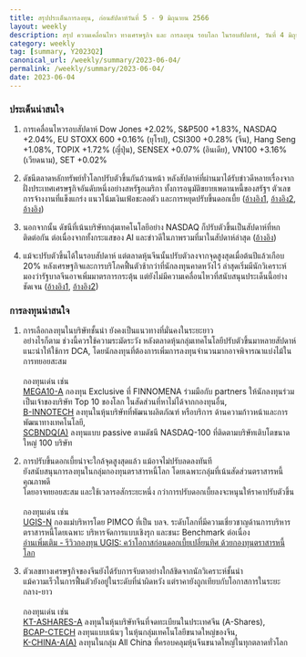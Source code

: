 ```yaml
---
title: สรุปประเด็นการลงทุน, ก่อนสัปดาห์วันที่ 5 - 9 มิถุนายน 2566
layout: weekly
description: สรุป ความเคลื่อนไหว ทางเศรษฐกิจ และ การลงทุน รอบโลก ในรอบสัปดาห์, วันที่ 4 มิถุนายน 2566
category: weekly
tag: [summary, Y2023Q2]
canonical_url: /weekly/summary/2023-06-04/
permalink: /weekly/summary/2023-06-04/
date: 2023-06-04
---
```


### ประเด็นน่าสนใจ

1. การเคลื่อนไหวรอบสัปดาห์ Dow Jones +2.02%, S&P500 +1.83%, NASDAQ +2.04%, EU STOXX 600 +0.16% (ยุโรป), CSI300 +0.28% (จีน), Hang Seng +1.08%, TOPIX +1.72% (ญี่ปุ่น), SENSEX +0.07% (อินเดีย), VN100 +3.16% (เวียดนาม), SET +0.02%

2. ดัชนีตลาดหลักทรัพย์ทั่วโลกปรับตัวขึ้นกันถ้วนหน้า หลังสัปดาห์ที่ผ่านมาได้รับข่าวดีหลายเรื่องจากฝั่งประเทศเศรษฐกิจอันดับหนึ่งอย่างสหรัฐอเมริกา ทั้งการอนุมัติขยายเพดานหนี้ของสรัฐฯ ตัวเลขการจ้างงานที่แข็งแกร่ง แนวโน้มเงินเฟ้อชะลอตัว และการหยุดปรับขึ้นดอกเบี้ย
([อ้างอิง1](https://www.cnbc.com/2023/06/01/stock-market-today-live-updates.html), 
[อ้างอิง2](https://www.cnbc.com/2023/06/02/europe-stocks-head-for-positive-open-after-us-debt-ceiling-deal.html), 
[อ้างอิง](https://www.cnbc.com/2023/06/02/oil-prices-rise-as-congress-approves-us-debt-ceiling-bill.html)) 

3. นอกจากนั้น ดัชนีที่เน้นบริษัทกลุ่มเทคโนโลยีอย่าง NASDAQ ก็ปรับตัวขึ้นเป็นสัปดาห์ที่หกติดต่อกัน ต่อเนื่องจากทั้งกระแสของ AI และข่าวดีในภาพรวมที่มาในสัปดาห์ล่าสุด
([อ้างอิง](https://www.cnbc.com/2023/06/02/tech-stocks-close-out-first-six-week-rally-since-january-2020.html)) 

4. แม้จะปรับตัวขึ้นได้ในรอบสัปดาห์ แต่ตลาดหุ้นจีนนั้นปรับตัวลงจากจุดสูงสุดเมื่อต้นปีแล้วเกือบ 20% หลังเศรษฐกิจและการบริโภคฟื้นตัวช้ากว่าที่นักลงทุนคาดหวังไว้ ล่าสุดเริ่มมีนักวิเคราะห์มองว่ารัฐบาลจีนอาจเพิ่มมาตรการกระตุ้น แต่ยังไม่มีความเคลื่อนไหวที่สนับสนุนประเด็นนี้อย่างชัดเจน
([อ้างอิง1](https://www.cnbc.com/2023/05/31/hong-kong-stocks-bear-market-territory.html), 
[อ้างอิง2](https://www.cnbc.com/2023/05/30/chinas-disappointing-rebound-could-bring-in-more-stimulus-economists-say.html)) 



### การลงทุนน่าสนใจ

1. การเลือกลงทุนในบริษัทชั้นนำ ยังคงเป็นแนวทางที่มั่นคงในระยะยาว  
อย่างไรก็ตาม ช่วงนี้ควรใช้ความระมัดระวัง หลังตลาดหุ้นกลุ่มเทคโนโลยีปรับตัวขึ้นมาหลายสัปดาห์  
แนะนำให้ใช้การ DCA, โดยนักลงทุนที่ต้องการเพิ่มการลงทุนจำนวนมากอาจพิจารณาแบ่งไม้ในการทยอยสะสม<br><br>
กองทุนเด่น เช่น  
[MEGA10-A](https://www.finnomena.com/mega10/) กองทุน Exclusive ที่ FINNOMENA ร่วมมือกับ partners ให้นักลงทุนร่วมเป็นเจ้าของบริษัท Top 10 ของโลก ในสัดส่วนที่หาไม่ได้จากกองทุนอื่น,  
[B-INNOTECH](https://www.finnomena.com/fund/B-INNOTECH) ลงทุนในหุ้นบริษัทที่พัฒนาผลิตภัณฑ์ หรือบริการ ด้านความก้าวหน้าและการพัฒนาทางเทคโนโลยี,  
[SCBNDQ(A)](https://www.finnomena.com/fund/SCBNDQ(A)) ลงทุนแบบ passive ตามดัชนี NASDAQ-100 ที่ติดตามบริษัทเติบโตขนาดใหญ่ 100 บริษัท

2. การปรับขึ้นดอกเบี้ยน่าจะใกล้จุดสูงสุดแล้ว แม้อาจไม่ปรับลดลงทันที  
ยังสนับสนุนการลงทุนในกลุ่มกองทุนตราสารหนี้โลก โดยเฉพาะกลุ่มที่เน้นสัดส่วนตราสารหนี้คุณภาพดี  
โดยอาจทยอยสะสม และใช้เวลารอสักระยะหนึ่ง กว่าการปรับดอกเบี้ยลงจะหนุนให้ราคาปรับตัวขึ้น<br><br>
กองทุนเด่น เช่น  
[UGIS-N](https://www.finnomena.com/fund/UGIS-N) กองแม่บริหารโดย PIMCO ที่เป็น บลจ. ระดับโลกที่มีความเชี่ยวชาญด้านการบริหารตราสารหนี้โดยเฉพาะ บริหารจัดการแบบเชิงรุก และชนะ Benchmark ต่อเนื่อง  
[อ่านเพิ่มเติม - รีวิวกองทุน UGIS: คว้าโอกาสก่อนดอกเบี้ยเปลี่ยนทิศ ด้วยกองทุนตราสารหนี้โลก](https://www.finnomena.com/fruhling/ugis-n-review-2023/)

3. ตัวเลขทางเศรษฐกิจของจีนยังได้รับการจับตาอย่างใกล้ชิดจากนักวิเคราะห์ชั้นนำ  
แม้ความเร็วในการฟื้นตัวยังอยู่ในระดับที่น่าผิดหวัง แต่ราคายังถูกเทียบกับโอกาสการในระยะกลาง-ยาว<br><br>
กองทุนเด่น เช่น  
[KT-ASHARES-A](https://www.finnomena.com/fund/KT-Ashares-A) ลงทุนในหุ้นบริษัทจีนที่จดทะเบียนในประเทศจีน (A-Shares),  
[BCAP-CTECH](https://www.finnomena.com/fund/BCAP-CTECH) ลงทุนแบบเน้นๆ ในหุ้นกลุ่มเทคโนโลยีขนาดใหญ่ของจีน,  
[K-CHINA-A(A)](https://www.finnomena.com/fund/K-CHINA-A(A)) ลงทุนในกลุ่ม All China ที่ครอบคลุมหุ้นจีนขนาดใหญ่ในทุกตลาดทั่วโลก
